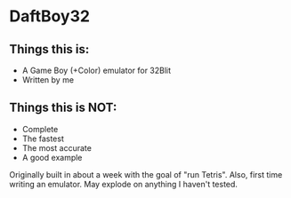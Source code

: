 # DaftBoy32

## Things this is:
 - A Game Boy (+Color) emulator for 32Blit
 - Written by me

## Things this is NOT:
 - Complete
 - The fastest
 - The most accurate
 - A good example


Originally built in about a week with the goal of "run Tetris". Also, first time writing an emulator. May explode on anything I haven't tested.